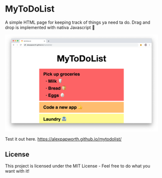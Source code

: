 # MyToDoList

A simple HTML page for keeping track of things ya need ta do. Drag and drop is implemented with nativa Javascript 🤙

![A screenshot of the webpage](image/screenshot.png)

Test it out here. https://alexpapworth.github.io/mytodolist/

## License

This project is licensed under the MIT License - Feel free to do what you want with it!